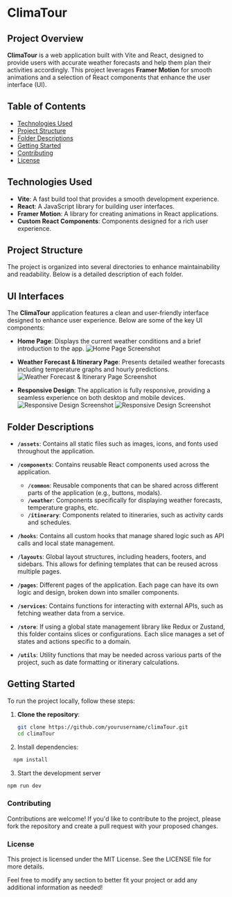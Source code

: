 # ClimaTour

## Project Overview

**ClimaTour** is a web application built with Vite and React, designed to provide users with accurate weather forecasts and help them plan their activities accordingly. This project leverages **Framer Motion** for smooth animations and a selection of React components that enhance the user interface (UI).

## Table of Contents

- [Technologies Used](#technologies-used)
- [Project Structure](#project-structure)
- [Folder Descriptions](#folder-descriptions)
- [Getting Started](#getting-started)
- [Contributing](#contributing)
- [License](#license)

## Technologies Used

- **Vite**: A fast build tool that provides a smooth development experience.
- **React**: A JavaScript library for building user interfaces.
- **Framer Motion**: A library for creating animations in React applications.
- **Custom React Components**: Components designed for a rich user experience.

## Project Structure

The project is organized into several directories to enhance maintainability and readability. Below is a detailed description of each folder.

## UI Interfaces

The **ClimaTour** application features a clean and user-friendly interface designed to enhance user experience. Below are some of the key UI components:

- **Home Page**: Displays the current weather conditions and a brief introduction to the app.
  ![Home Page Screenshot]([path/to/home-page-screenshot.png](https://github.com/user-attachments/assets/2d1d274f-0860-44d5-9c91-c37b42145f5f))

- **Weather Forecast & Itinerary Page**: Presents detailed weather forecasts including temperature graphs and hourly predictions.
  ![Weather Forecast & Itinerary Page Screenshot](https://github.com/user-attachments/assets/053dba79-bfa1-4ec2-98a4-8ce5523e9c5c)


- **Responsive Design**: The application is fully responsive, providing a seamless experience on both desktop and mobile devices.
  ![Responsive Design Screenshot](https://github.com/user-attachments/assets/d6d0713d-575b-4547-8064-7bad74ca0765)
  ![Responsive Design Screenshot](https://github.com/user-attachments/assets/38c7bbe4-0412-4453-a08a-c9ccee94a963)


## Folder Descriptions

- **`/assets`**: Contains all static files such as images, icons, and fonts used throughout the application.

- **`/components`**: Contains reusable React components used across the application.
  - **`/common`**: Reusable components that can be shared across different parts of the application (e.g., buttons, modals).
  - **`/weather`**: Components specifically for displaying weather forecasts, temperature graphs, etc.
  - **`/itinerary`**: Components related to itineraries, such as activity cards and schedules.

- **`/hooks`**: Contains all custom hooks that manage shared logic such as API calls and local state management.

- **`/layouts`**: Global layout structures, including headers, footers, and sidebars. This allows for defining templates that can be reused across multiple pages.

- **`/pages`**: Different pages of the application. Each page can have its own logic and design, broken down into smaller components.

- **`/services`**: Contains functions for interacting with external APIs, such as fetching weather data from a service.

- **`/store`**: If using a global state management library like Redux or Zustand, this folder contains slices or configurations. Each slice manages a set of states and actions specific to a domain.

- **`/utils`**: Utility functions that may be needed across various parts of the project, such as date formatting or itinerary calculations.


## Getting Started

To run the project locally, follow these steps:

1. **Clone the repository**:
   ```bash
   git clone https://github.com/yourusername/climaTour.git
   cd climaTour
2. Install dependencies:
 ```bash
   npm install
  ```
3. Start the development server
  ```bash
  npm run dev
  ```
### Contributing
Contributions are welcome! If you'd like to contribute to the project, please fork the repository and create a pull request with your proposed changes.

### License
This project is licensed under the MIT License. See the LICENSE file for more details.

Feel free to modify any section to better fit your project or add any additional information as needed!
